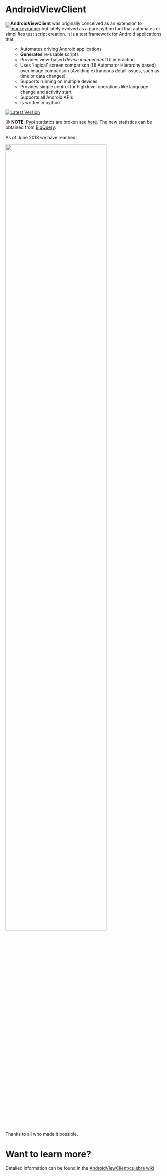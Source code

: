 AndroidViewClient
=================
<a href="#"><img src="https://github.com/dtmilano/AndroidViewClient/wiki/images/culebra-logo-transparent-204x209-rb-border.png" align="left" hspace="0" vspace="6"></a>
**AndroidViewClient** was originally conceived as an extension to [monkeyrunner](http://developer.android.com/tools/help/monkeyrunner_concepts.html) but lately evolved
as a pure python tool that automates or simplifies test script creation.
It is a test framework for Android applications that:
<ul><ul>
    <li>Automates driving Android applications</li>
    <li><b>Generates</b> re-usable scripts</li>
    <li>Provides view-based <i>device independent</i> UI interaction</li>
    <li>Uses 'logical' screen comparison (UI Automator Hierarchy based) over image comparison (Avoiding extraneous 
    detail issues, such as time or data changes)</li>
    <li>Supports running on multiple devices</li>
    <li>Provides simple control for high level operations like language change and activity start</li>
    <li>Supports all Android APIs</li>
    <li>Is written in python</li>
</ul></ul>

[![Latest Version](https://img.shields.io/pypi/v/androidviewclient.svg)](https://pypi.python.org/pypi/androidviewclient/)


:rage: **NOTE**: Pypi statistics are broken see [here](https://github.com/aclark4life/vanity/issues/22). The new statistics can be obtained from [BigQuery](https://bigquery.cloud.google.com/queries/culebra-tester).

As of June 2018 we have reached:

<img src="https://github.com/dtmilano/AndroidViewClient/wiki/images/culebra-400k.png" width="80%" align="center">

Thanks to all who made it possible.

# Want to learn more?
Detailed information can be found in the [AndroidViewClient/culebra wiki](https://github.com/dtmilano/AndroidViewClient/wiki)

